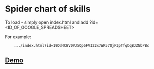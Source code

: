 #  Spider chart of skills

To load - simply open index.html and add ?id=<ID_OF_GOOGLE_SPREADSHEET>

For example: 

```
    .../index.html?id=19Dd4CBV0VJ5Op6FVI22x7WK57QjF3pTfqDqBJZNbPBc
```

## [Demo](http://192.241.145.243:9876/?id=19Dd4CBV0VJ5Op6FVI22x7WK57QjF3pTfqDqBJZNbPBc)